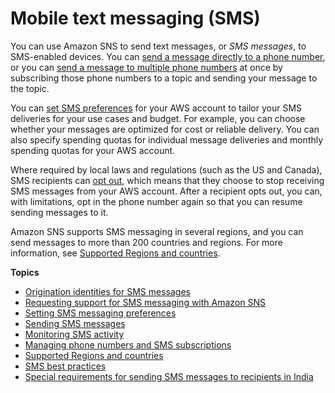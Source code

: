 # Mobile text messaging \(SMS\)<a name="sns-mobile-phone-number-as-subscriber"></a>

You can use Amazon SNS to send text messages, or *SMS messages*, to SMS\-enabled devices\. You can [send a message directly to a phone number](sms_publish-to-phone.md), or you can [send a message to multiple phone numbers](sms_publish-to-topic.md) at once by subscribing those phone numbers to a topic and sending your message to the topic\.

You can [set SMS preferences](sms_preferences.md) for your AWS account to tailor your SMS deliveries for your use cases and budget\. For example, you can choose whether your messages are optimized for cost or reliable delivery\. You can also specify spending quotas for individual message deliveries and monthly spending quotas for your AWS account\.

Where required by local laws and regulations \(such as the US and Canada\), SMS recipients can [opt out](sms_manage.md#sms_manage_optout), which means that they choose to stop receiving SMS messages from your AWS account\. After a recipient opts out, you can, with limitations, opt in the phone number again so that you can resume sending messages to it\.

Amazon SNS supports SMS messaging in several regions, and you can send messages to more than 200 countries and regions\. For more information, see [Supported Regions and countries](sns-supported-regions-countries.md)\.

**Topics**
+ [Origination identities for SMS messages](channels-sms-originating-identities.md)
+ [Requesting support for SMS messaging with Amazon SNS](channels-sms-awssupport.md)
+ [Setting SMS messaging preferences](sms_preferences.md)
+ [Sending SMS messages](sms_sending-overview.xml.md)
+ [Monitoring SMS activity](sms_stats.md)
+ [Managing phone numbers and SMS subscriptions](sms_manage.md)
+ [Supported Regions and countries](sns-supported-regions-countries.md)
+ [SMS best practices](channels-sms-best-practices.md)
+ [Special requirements for sending SMS messages to recipients in India](channels-sms-awssupport-sender-id-india.md)